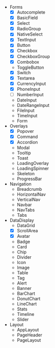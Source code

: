 - Forms
    - [x] Autocomplete
    - [x] BasicField
    - [x] Select
    - [x] RadioGroup
    - [x] NativeSelect
    - [x] TextInput
    - [x] Button
    - [x] Checkbox
    - [x] CheckboxGroup
    - [x] Combobox
    - ToggleButton
    - [x] Switch
    - [x] Textarea
    - [x] CurrencyInput
    - [x] PhoneInput
    - [ ] NumberInput
    - DateInput
    - DateRangeInput
    - FileInput
    - TimeInput
    - Form
- Overlays
    - [x] Popover
    - [x] Command
    - [x] Accordion
    - Modal
    - Tooltip
    - Toast
    - LoadingOverlay
    - LoadingSpinner
    - Skeleton
    - ProgressBar
- Navigation
    - Breadcrumb
    - HorizontalNav
    - VerticalNav
    - Navbar
    - NavTabs
    - Tabs
- DataDisplay
    - DataGrid
    - [x] ScrollArea
    - [x] Avatar
    - Badge
    - Card
    - Chip
    - Divider
    - Icon
    - Image
    - Table
    - Tag
    - Alert
    - Banner
    - BarChart
    - DonutChart
    - LineChart
    - Stats
    - Timeline
    - Slider
- Layout
    - AppLayout
    - PageHeader
    - PageLayout

